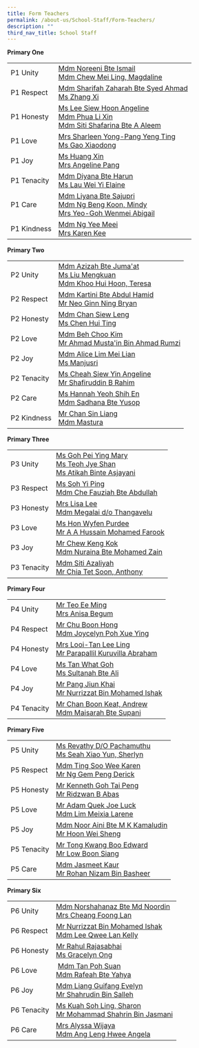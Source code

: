 ```yaml
---
title: Form Teachers
permalink: /about-us/School-Staff/Form-Teachers/
description: ""
third_nav_title: School Staff
---
```

**Primary One**

|  |  |
| -------- | -------- | 
| P1 Unity    | [Mdm Noreeni Bte Ismail](mailto:noreeni_ismail@moe.edu.sg)<br>[Mdm Chew Mei Ling, Magdaline](mailto:chew_mei_ling_magdaline@moe.edu.sg)    | 
|P1 Respect| [Mdm Sharifah Zaharah Bte Syed Ahmad](mailto:sharifah_zaharah_syed_ahma@moe.edu.sg)<br>[Ms Zhang Xi](mailto:zhang_xi@moe.edu.sg)
|P1 Honesty|[Ms Lee Siew Hoon Angeline](mailto:lee_siew_hoon_angeline@moe.edu.sg)<br>[Mdm Phua Li Xin](mailto:phua_li_xin@moe.edu.sg)<br>[Mdm Siti Shafarina Bte A Aleem](mailto:siti_shafarina_abdul_aleem@moe.edu.sg)
|P1 Love|[Mrs Sharleen Yong-Pang Yeng Ting](mailto:sharleen_yong-pang_yeng_ting@moe.edu.sg)<br>[Ms Gao Xiaodong](mailto:gao_xiaodong@moe.edu.sg)
|P1 Joy|[Ms Huang Xin](mailto:xin_huang@moe.edu.sg)<br>[Mrs Angeline Pang](mailto:angeline_pang@moe.edu.sg)
|P1 Tenacity|[Mdm Diyana Bte Harun](mailto:diyana_harun@moe.edu.sg)<br>[Ms Lau Wei Yi Elaine](mailto:lau_wei_yi_elaine@moe.edu.sg)
|P1 Care|[Mdm Liyana Bte Sajupri](mailto:liyana_sajupri@moe.edu.sg)<br>[Mdm Ng Beng Koon, Mindy](mailto:ng_beng_koon@moe.edu.sg)<br>[Mrs Yeo-Goh Wenmei Abigail](mailto:goh_wenmei_abigail@moe.edu.sg)
|P1 Kindness|[Mdm Ng Yee Meei](mailto:ng_yee_meei@moe.edu.sg)<br>[Mrs Karen Kee](mailto:karen_kee@moe.edu.sg)

**Primary Two**

|  |  |
| -------- | -------- | 
|P2 Unity|[Mdm Azizah Bte Juma'at](mailto:azizah_jumaat@moe.edu.sg)<br>[Ms Liu Mengkuan](mailto:liu_meng_kuan@moe.edu.sg)<br>[Mdm Khoo Hui Hoon, Teresa](mailto:khoo_hui_hoon@moe.edu.sg)
|P2 Respect|[Mdm Kartini Bte Abdul Hamid](mailto:kartini_abdul_hamid@moe.edu.sg)<br>[Mr Neo Ginn Ning Bryan](mailto:bryan_neo_ginn_ning@moe.edu.sg)
|P2 Honesty|[Mdm Chan Siew Leng](mailto:chan_siew_leng@moe.edu.sg)<br>[Ms&nbsp;Chen Hui Ting](mailto:chen_hui_ting@moe.edu.sg)
|P2 Love|[Mdm Beh Choo Kim](mailto:beh_choo_kim@moe.edu.sg)<br>[Mr Ahmad Musta'in Bin Ahmad Rumzi](mailto:ahmad_mustain@moe.edu.sg)
|P2 Joy|[Mdm Alice Lim Mei Lian](mailto:lim_mei_lian_alice@moe.edu.sg)<br>[Ms&nbsp;Manjusri](mailto:manjusri_veeragoo_sg@moe.edu.sg)|
|P2 Tenacity|[Ms Cheah Siew Yin Angeline](mailto:cheah_siew_yin_angeline@moe.edu.sg)<br>[Mr Shafiruddin B Rahim](mailto:shafiruddin_b_rahim@moe.edu.sg)
|P2 Care|[Ms Hannah Yeoh Shih En](mailto:hannah_yeoh_shih_en@moe.edu.sg)<br>[Mdm Sadhana Bte Yusop](mailto:sadhana_yusop@moe.edu.sg)
|P2 Kindness|[Mr Chan Sin Liang](mailto:chan_sin_liang@moe.edu.sg)<br>[Mdm Mastura](mailto:mastura_noordin@moe.edu.sg)

**Primary Three**

|  |  |
| -------- | -------- | 
|P3 Unity|[Ms Goh Pei Ying Mary](mailto:goh_pei_ying_mary@moe.edu.sg)<br>[Ms Teoh Jye Shan](mailto:teoh_jye_shan@moe.edu.sg)<br>[Ms Atikah Binte Asjayani](mailto:atikah_asjayani@moe.edu.sg)
|P3 Respect|[Ms Soh Yi Ping](mailto:soh_yi_ping@moe.edu.sg)<br>[Mdm Che Fauziah Bte Abdullah](mailto:che_fauziah_abdullah@moe.edu.sg)
|P3 Honesty|[Mrs Lisa Lee](mailto:lisa_lee-chong@moe.edu.sg)<br>[Mdm Megalai d/o Thangavelu](mailto:megalai_thangavelu@moe.edu.sg)
|P3 Love|[Ms Hon Wyfen Purdee](mailto:hon_wyfen_purdee@moe.edu.sg)<br>[Mr A A Hussain Mohamed Farook](mailto:a_a_hussain_mohamed@moe.edu.sg)
|P3 Joy|[Mr Chew Keng Kok](mailto:chew_keng_kok@moe.edu.sg)<br>[Mdm Nuraina Bte Mohamed Zain](mailto:nuraina_mohamed_zain@moe.edu.sg)
|P3 Tenacity|[Mdm Siti Azaliyah](mailto:siti_azaliyah_abdul_majid@moe.edu.sg)<br>[Mr Chia Tet Soon, Anthony](mailto:chia_tet_soon_anthony@moe.edu.sg)

**Primary Four**

|  |  |
| -------- | -------- | 
|P4 Unity|[Mr Teo Ee Ming](mailto:teo_ee_ming@moe.edu.sg)<br>[Mrs Anisa Begum](mailto:anisa_begum@moe.edu.sg)
|P4 Respect|[Mr Chu Boon Hong](mailto:chu_boon_hong@moe.edu.sg)<br>[Mdm Joycelyn Poh Xue Ying](mailto:joycelyn_poh_xue_ying@moe.edu.sg)
|P4 Honesty|[Mrs Looi-Tan Lee Ling](mailto:looi-tan_lee_ling@moe.edu.sg)<br>[Mr Parapallil Kuruvilla Abraham](mailto:parapallil_kuruvilla_abraham@moe.edu.sg)
|P4 Love|[Ms Tan What Goh](mailto:tan_what_goh@moe.edu.sg)<br>[Ms Sultanah Bte Ali](mailto:sultanah_ali@moe.edu.sg)
|P4 Joy|[Mr Pang Jiun Khai](mailto:pang_jiun_khai@moe.edu.sg)<br>[Mr Nurrizzat Bin Mohamed Ishak](mailto:nurrizzat_mohamed_ishak@moe.edu.sg)
|P4 Tenacity|[Mr Chan Boon Keat, Andrew](mailto:chan_boon_keat@moe.edu.sg)<br>[Mdm Maisarah Bte Supani](mailto:maisarah_supani@moe.edu.sg)

**Primary Five**

|  |  |
| -------- | -------- | 
|P5 Unity|[Ms Revathy D/O Pachamuthu](mailto:revathy_pachamuthu@moe.edu.sg) <br>[Ms Seah Xiao Yun, Sherlyn](mailto:sherlyn_seah_xiao_yun@moe.edu.sg)
|P5 Respect|[Mdm Ting Soo Wee Karen](mailto:ting_soo_wee@moe.edu.sg)<br>[Mr Ng Gem Peng Derick](mailto:ng_gem_peng_derick@moe.edu.sg)
|P5 Honesty|[Mr Kenneth Goh Tai Peng](mailto:kenneth_goh_tai_peng@moe.edu.sg)<br>[Mr Ridzwan B Abas](mailto:ridzwan_b_abas@moe.edu.sg)
|P5 Love|[Mr Adam Quek Joe Luck](mailto:adam_quek_joe_luck@moe.edu.sg)<br>[Mdm Lim Meixia Larene](mailto:lim_mei_xia_larene@moe.edu.sg)
|P5 Joy|[Mdm Noor Aini Bte M K Kamaludin](mailto:noor_aini@moe.edu.sg)<br>[Mr Hoon Wei Sheng](mailto:hoon_wei_sheng@moe.edu.sg)
|P5 Tenacity|[Mr Tong Kwang Boo Edward](mailto:tong_kwang_boo@moe.edu.sg)<br>[Mr Low Boon Siang](mailto:low_boon_siang@moe.edu.sg)
|P5 Care|[Mdm Jasmeet Kaur](mailto:jasmeet_kaur@moe.edu.sg)<br>[Mr Rohan Nizam Bin Basheer](mailto:rohan_nizam_basheer@moe.edu.sg)

**Primary Six**

|  |  |
| -------- | -------- | 
|P6 Unity|[Mdm Norshahanaz Bte Md Noordin](mailto:norshahanaz_md_noordin@moe.edu.sg)<br>[Mrs Cheang Foong Lan](mailto:leong_foong_lan@moe.edu.sg)
|P6 Respect|[Mr Nurrizzat Bin Mohamed Ishak](mailto:nurrizzat_mohamed_ishak@moe.edu.sg)<br>[Mdm Lee Qwee Lan Kelly](mailto:lee_qwee_lan_kelly@moe.edu.sg)
|P6 Honesty|[Mr Rahul Rajasabhai](mailto:rahul_rajasabhai@moe.edu.sg)<br>[Ms Gracelyn Ong](mailto:ong_tze_min_gracelyn@moe.edu.sg)
|P6 Love|&nbsp;[Mdm Tan Poh Suan](mailto:tan_poh_suan_b@moe.edu.sg)<br>[Mdm Rafeah Bte Yahya](mailto:rafeah_yahya@moe.edu.sg)
|P6 Joy|[Mdm Liang Guifang Evelyn](mailto:liang_guifang_evelyn@moe.edu.sg)<br>[Mr Shahrudin Bin Salleh](mailto:shahrudin_salleh@moe.edu.sg)
|P6 Tenacity|[Ms Kuah Soh Ling, Sharon](mailto:kuah_soh_ling@moe.edu.sg)<br>[Mr Mohammad Shahrin Bin Jasmani](mailto:mohammad_shahrin_jasmani@moe.edu.sg)
|P6 Care|[Mrs Alyssa Wijaya](mailto:chng_hwee_hwee@moe.edu.sg)<br>[Mdm Ang Leng Hwee Angela](mailto:ang_leng_hwee@moe.edu.sg)